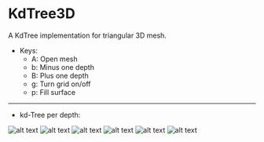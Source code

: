 # KdTree3D
A KdTree implementation for triangular 3D mesh.

- Keys:
  * A: Open mesh
  * b: Minus one depth
  * B: Plus one depth
  * g: Turn grid on/off
  * p: Fill surface

---

- kd-Tree per depth:

![alt text](https://github.com/paulaceccon/kdTree3D/blob/master/Screenshots/depth0.png)
![alt text](https://github.com/paulaceccon/kdTree3D/blob/master/Screenshots/depth1.png)
![alt text](https://github.com/paulaceccon/kdTree3D/blob/master/Screenshots/depth2.png)
![alt text](https://github.com/paulaceccon/kdTree3D/blob/master/Screenshots/depth3.png)
![alt text](https://github.com/paulaceccon/kdTree3D/blob/master/Screenshots/depth4.png)
![alt text](https://github.com/paulaceccon/kdTree3D/blob/master/Screenshots/depth5.png)

